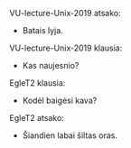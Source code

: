 
VU-lecture-Unix-2019 atsako:
- Batais lyja.

VU-lecture-Unix-2019 klausia:
- Kas naujesnio?

EgleT2 klausia:
- Kodėl baigėsi kava?

EgleT2 atsako:
- Šiandien labai šiltas oras.
